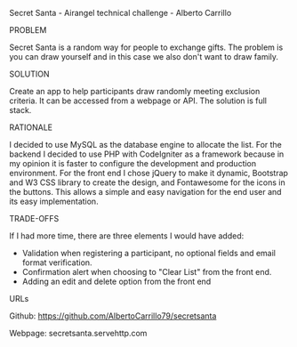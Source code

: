 Secret Santa - Airangel technical challenge - Alberto Carrillo

PROBLEM

Secret Santa is a random way for people to exchange gifts. The problem is you can draw yourself and in this case we also don't want to draw family.

SOLUTION

Create an app to help participants draw randomly meeting exclusion criteria. It can be accessed from a webpage or API.
The solution is full stack.

RATIONALE

I decided to use MySQL as the database engine to allocate the list. For the backend I decided to use PHP with CodeIgniter as a framework because in my opinion it is faster to configure the development and production environment.
For the front end I chose jQuery to make it dynamic, Bootstrap and W3 CSS library to create the design, and Fontawesome for the icons in the buttons. This allows a simple and easy navigation for the end user and its easy implementation.

TRADE-OFFS

If I had more time, there are three elements I would have added:

* Validation when registering a participant, no optional fields and email format verification.
* Confirmation alert when choosing to "Clear List" from the front end.
* Adding an edit and delete option from the front end

URLs

Github: https://github.com/AlbertoCarrillo79/secretsanta

Webpage: secretsanta.servehttp.com
